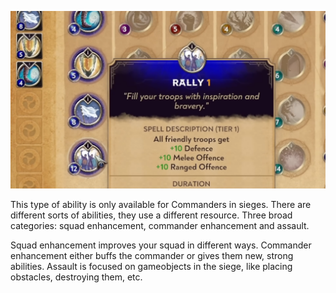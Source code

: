 ![Siege Abilities](1656939692945.996146008.png)

This type of ability is only available for Commanders in sieges. There are different sorts of abilities, they use a different resource. Three broad categories: squad enhancement, commander enhancement and assault.

Squad enhancement improves your squad in different ways.
Commander enhancement either buffs the commander or gives them new, strong abilities.
Assault is focused on gameobjects in the siege, like placing obstacles, destroying them, etc.